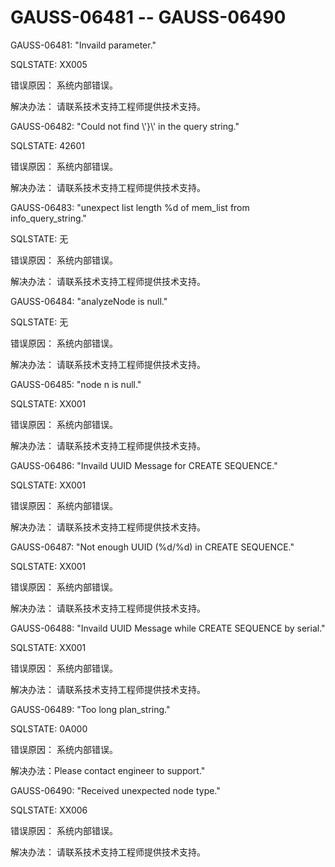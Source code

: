 # GAUSS-06481 -- GAUSS-06490

GAUSS-06481: "Invaild parameter."

SQLSTATE: XX005

错误原因： 系统内部错误。

解决办法： 请联系技术支持工程师提供技术支持。

GAUSS-06482: "Could not find \\'\}\\' in the query string."

SQLSTATE: 42601

错误原因： 系统内部错误。

解决办法： 请联系技术支持工程师提供技术支持。

GAUSS-06483: "unexpect list length %d of mem\_list from info\_query\_string."

SQLSTATE: 无

错误原因： 系统内部错误。

解决办法： 请联系技术支持工程师提供技术支持。

GAUSS-06484: "analyzeNode is null."

SQLSTATE: 无

错误原因： 系统内部错误。

解决办法： 请联系技术支持工程师提供技术支持。

GAUSS-06485: "node n is null."

SQLSTATE: XX001

错误原因： 系统内部错误。

解决办法： 请联系技术支持工程师提供技术支持。

GAUSS-06486: "Invaild UUID Message for CREATE SEQUENCE."

SQLSTATE: XX001

错误原因： 系统内部错误。

解决办法： 请联系技术支持工程师提供技术支持。

GAUSS-06487: "Not enough UUID \(%d/%d\) in CREATE SEQUENCE."

SQLSTATE: XX001

错误原因： 系统内部错误。

解决办法： 请联系技术支持工程师提供技术支持。

GAUSS-06488: "Invaild UUID Message while CREATE SEQUENCE by serial."

SQLSTATE: XX001

错误原因： 系统内部错误。

解决办法： 请联系技术支持工程师提供技术支持。

GAUSS-06489: "Too long plan\_string."

SQLSTATE: 0A000

错误原因： 系统内部错误。

解决办法：Please contact engineer to support."

GAUSS-06490: "Received unexpected node type."

SQLSTATE: XX006

错误原因： 系统内部错误。

解决办法： 请联系技术支持工程师提供技术支持。

